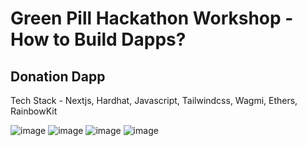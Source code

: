 # Green Pill Hackathon Workshop - How to Build Dapps?

## Donation Dapp

Tech Stack - Nextjs, Hardhat, Javascript, Tailwindcss, Wagmi, Ethers, RainbowKit

![image](https://user-images.githubusercontent.com/97289118/223455583-6c721f41-76c9-4188-963e-b23dbed2d4af.png)
![image](https://user-images.githubusercontent.com/97289118/223455706-8afee8ac-a521-4e3e-a93f-ecede7a69cde.png)
![image](https://user-images.githubusercontent.com/97289118/223455774-28798eb0-4521-4ad9-b653-51b9dfbef684.png)
![image](https://user-images.githubusercontent.com/97289118/223455873-51a839bc-74d7-4def-a281-ddb26139fffc.png)
